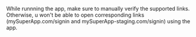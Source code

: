 While runnning the app, make sure to manually verify the supported links. Otherwise, u won't be able to open corresponding links (mySuperApp.com/signin and mySuperApp-staging.com/signin) using the app.
